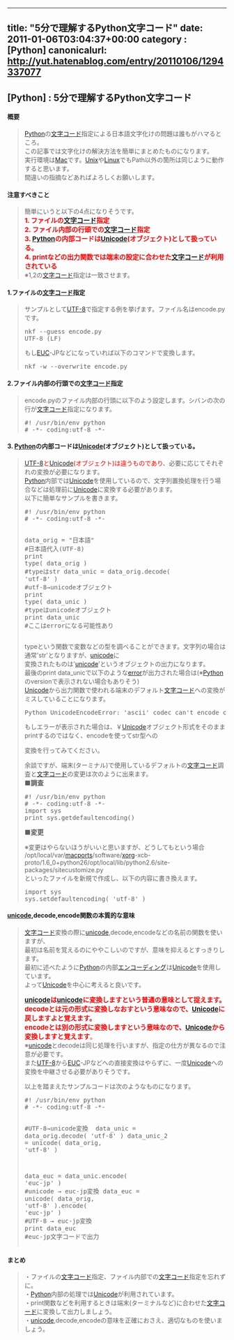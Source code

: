 
---
title: "5分で理解するPython文字コード"
date: 2011-01-06T03:04:37+00:00
category : [Python]
canonicalurl: http://yut.hatenablog.com/entry/20110106/1294337077
---

## [Python] : 5分で理解するPython文字コード


<div class="section">
<h4>概要</h4>

<blockquote>
    <p><a class="keyword" href="http://d.hatena.ne.jp/keyword/Python">Python</a>の<a class="keyword" href="http://d.hatena.ne.jp/keyword/%CA%B8%BB%FA%A5%B3%A1%BC%A5%C9">文字コード</a>指定による日本語文字化けの問題は誰もがハマるところ。<br />
この記事では文字化けの解決方法を簡単にまとめたものになります。<br />
実行環境は<a class="keyword" href="http://d.hatena.ne.jp/keyword/Mac">Mac</a>です。<a class="keyword" href="http://d.hatena.ne.jp/keyword/Unix">Unix</a>や<a class="keyword" href="http://d.hatena.ne.jp/keyword/Linux">Linux</a>でもPath以外の箇所は同じように動作すると思います。<br />
間違いの指摘などあればよろしくお願いします。</p>

</blockquote>

</div>
<div class="section">
<h4>注意すべきこと</h4>

<blockquote>
    <p>簡単にいうと以下の4点になりそうです。<br />
<span style="font-weight:bold;font-size:15"><span style="color:#FF0000;">1. ファイルの<a class="keyword" href="http://d.hatena.ne.jp/keyword/%CA%B8%BB%FA%A5%B3%A1%BC%A5%C9">文字コード</a>指定</span></span><br />
<span style="font-weight:bold;font-size:15"><span style="color:#FF0000;">2. ファイル内部の行頭での<a class="keyword" href="http://d.hatena.ne.jp/keyword/%CA%B8%BB%FA%A5%B3%A1%BC%A5%C9">文字コード</a>指定</span></span><br />
<span style="font-weight:bold;font-size:15"><span style="color:#FF0000;">3. <a class="keyword" href="http://d.hatena.ne.jp/keyword/Python">Python</a>の内部コードは<a class="keyword" href="http://d.hatena.ne.jp/keyword/Unicode">Unicode</a>(オブジェクト)として扱っている。</span></span><br />
<span style="font-weight:bold;font-size:15"><span style="color:#FF0000;">4. printなどの出力関数では端末の設定に合わせた<a class="keyword" href="http://d.hatena.ne.jp/keyword/%CA%B8%BB%FA%A5%B3%A1%BC%A5%C9">文字コード</a>が利用されている</span></span><br />
※1,2の<a class="keyword" href="http://d.hatena.ne.jp/keyword/%CA%B8%BB%FA%A5%B3%A1%BC%A5%C9">文字コード</a>指定は一致させます。</p>

</blockquote>

</div>
<div class="section">
<h4>1.ファイルの<a class="keyword" href="http://d.hatena.ne.jp/keyword/%CA%B8%BB%FA%A5%B3%A1%BC%A5%C9">文字コード</a>指定</h4>

<blockquote>
    <p>サンプルとして<a class="keyword" href="http://d.hatena.ne.jp/keyword/UTF-8">UTF-8</a>で指定する例を挙げます。ファイル名はencode.pyです。</p>
<pre class="code" data-lang="" data-unlink>nkf --guess encode.py
UTF-8 (LF)</pre><p>もし<a class="keyword" href="http://d.hatena.ne.jp/keyword/EUC">EUC</a>-JPなどになっていれば以下のコマンドで変換します。</p>
<pre class="code" data-lang="" data-unlink>nkf -w --overwrite encode.py</pre>
</blockquote>

</div>
<div class="section">
<h4>2.ファイル内部の行頭での<a class="keyword" href="http://d.hatena.ne.jp/keyword/%CA%B8%BB%FA%A5%B3%A1%BC%A5%C9">文字コード</a>指定</h4>

<blockquote>
    <p>encode.pyのファイル内部の行頭に以下のよう設定します。シバンの次の行が<a class="keyword" href="http://d.hatena.ne.jp/keyword/%CA%B8%BB%FA%A5%B3%A1%BC%A5%C9">文字コード</a>指定になります。</p>
<pre class="hljs python" data-lang="python" data-unlink><span class="synComment">#! /usr/bin/env python</span>
<span class="synComment"># -*- coding:utf-8 -*-</span>
</pre>
</blockquote>

</div>
<div class="section">
<h4>3. <a class="keyword" href="http://d.hatena.ne.jp/keyword/Python">Python</a>の内部コードは<a class="keyword" href="http://d.hatena.ne.jp/keyword/Unicode">Unicode</a>(オブジェクト)として扱っている。</h4>

<blockquote>
    <p><span style="color:#FF0000;"><a class="keyword" href="http://d.hatena.ne.jp/keyword/UTF-8">UTF-8</a>と<a class="keyword" href="http://d.hatena.ne.jp/keyword/Unicode">Unicode</a>(オブジェクト)は違うものであり</span>、必要に応じてそれぞれの変換が必要になります。<br />
<a class="keyword" href="http://d.hatena.ne.jp/keyword/Python">Python</a>内部では<a class="keyword" href="http://d.hatena.ne.jp/keyword/Unicode">Unicode</a>を使用しているので、文字列置換処理を行う場合などは処理前に<a class="keyword" href="http://d.hatena.ne.jp/keyword/Unicode">Unicode</a>に変換する必要があります。<br />
以下に簡単なサンプルを書きます。</p>
<pre class="hljs python" data-lang="python" data-unlink><span class="synComment">#! /usr/bin/env python</span>
<span class="synComment"># -*- coding:utf-8 -*-</span>

data_orig = <span class="synConstant">"日本語"</span>                                 <span class="synComment">#日本語代入(UTF-8)</span>
<span class="synIdentifier">print</span> <span class="synIdentifier">type</span>( data_orig )                              <span class="synComment">#typeはstr</span>
data_unic = data_orig.decode( <span class="synConstant">'utf-8'</span> )   <span class="synComment">#utf-8→unicodeオブジェクト</span>
<span class="synIdentifier">print</span> <span class="synIdentifier">type</span>( data_unic )                             <span class="synComment">#typeはunicodeオブジェクト</span>
<span class="synIdentifier">print</span> data_unic                                        <span class="synComment">#ここはerrorになる可能性あり</span>
</pre><p>typeという関数で変数などの型を調べることができます。文字列の場合は通常'str'となりますが、<a class="keyword" href="http://d.hatena.ne.jp/keyword/unicode">unicode</a>に<br />
変換されたものは'<a class="keyword" href="http://d.hatena.ne.jp/keyword/unicode">unicode</a>'というオブジェクトの出力になります。<br />
最後のprint data_unicで以下のような<a class="keyword" href="http://d.hatena.ne.jp/keyword/error">error</a>が出力された場合は(※<a class="keyword" href="http://d.hatena.ne.jp/keyword/Python">Python</a>のversionで表示されない場合もありそう)<br />
<a class="keyword" href="http://d.hatena.ne.jp/keyword/Unicode">Unicode</a>から出力関数で使われる端末のデフォルト<a class="keyword" href="http://d.hatena.ne.jp/keyword/%CA%B8%BB%FA%A5%B3%A1%BC%A5%C9">文字コード</a>への変換がミスしていることになります。</p>
<pre class="code" data-lang="" data-unlink>Python UnicodeEncodeError: 'ascii' codec can't encode character</pre><p>もしエラーが表示された場合は、￥<a class="keyword" href="http://d.hatena.ne.jp/keyword/Unicode">Unicode</a>オブジェクト形式をそのままprintするのではなく、encodeを使ってstr型への<br />
変換を行ってみてください。</p><p>余談ですが、端末(ターミナル)で使用しているデフォルトの<a class="keyword" href="http://d.hatena.ne.jp/keyword/%CA%B8%BB%FA%A5%B3%A1%BC%A5%C9">文字コード</a>調査と<a class="keyword" href="http://d.hatena.ne.jp/keyword/%CA%B8%BB%FA%A5%B3%A1%BC%A5%C9">文字コード</a>の変更は次のように出来ます。<br />
<span style="font-weight:bold;font-size:15">■調査</span></p>
<pre class="hljs python" data-lang="python" data-unlink><span class="synComment">#! /usr/bin/env python</span>
<span class="synComment"># -*- coding:utf-8 -*-</span>
<span class="synPreProc">import</span> sys 
<span class="synIdentifier">print</span> sys.getdefaultencoding()
</pre><p><span style="font-weight:bold;font-size:15">■変更</span><br />
※変更はやらないほうがいいと思いますが、どうしてもという場合<br />
/opt/local/var/<a class="keyword" href="http://d.hatena.ne.jp/keyword/macports">macports</a>/software/<a class="keyword" href="http://d.hatena.ne.jp/keyword/xorg">xorg</a>-xcb-proto/1.6_0+python26/opt/local/lib/python2.6/site-packages/sitecustomize.py<br />
といったファイルを新規で作成し、以下の内容に書き換えます。</p>
<pre class="code" data-lang="" data-unlink>import sys
sys.setdefaultencoding( 'utf-8' )</pre>
</blockquote>

</div>
<div class="section">
<h4><a class="keyword" href="http://d.hatena.ne.jp/keyword/unicode">unicode</a>,decode,encode関数の本質的な意味</h4>

<blockquote>
    <p><a class="keyword" href="http://d.hatena.ne.jp/keyword/%CA%B8%BB%FA%A5%B3%A1%BC%A5%C9">文字コード</a>変換の際に<a class="keyword" href="http://d.hatena.ne.jp/keyword/unicode">unicode</a>,decode,encodeなどの名前の関数を使いますが、<br />
最初は名前を覚えるのにややこしいのですが、意味を抑えるとすっきりします。<br />
最初に述べたように<a class="keyword" href="http://d.hatena.ne.jp/keyword/Python">Python</a>の内部<a class="keyword" href="http://d.hatena.ne.jp/keyword/%A5%A8%A5%F3%A5%B3%A1%BC%A5%C7%A5%A3%A5%F3%A5%B0">エンコーディング</a>は<a class="keyword" href="http://d.hatena.ne.jp/keyword/Unicode">Unicode</a>を使用しています。<br />
よって<a class="keyword" href="http://d.hatena.ne.jp/keyword/Unicode">Unicode</a>を中心に考えると良いです。</p><p><span style="color:#FF0000;"><span style="font-weight:bold;font-size:15"><a class="keyword" href="http://d.hatena.ne.jp/keyword/unicode">unicode</a>は<a class="keyword" href="http://d.hatena.ne.jp/keyword/unicode">unicode</a>に変換しますという普通の意味として捉えます。</span></span><br />
<span style="color:#FF0000;"><span style="font-weight:bold;font-size:15">decodeとは元の形式に変換しなおすという意味なので、<a class="keyword" href="http://d.hatena.ne.jp/keyword/Unicode">Unicode</a>に戻しますよと覚えます。</span></span><br />
<span style="color:#FF0000;"><span style="font-weight:bold;font-size:15">encodeとは別の形式に変換しますという意味なので、<a class="keyword" href="http://d.hatena.ne.jp/keyword/Unicode">Unicode</a>から変換しますと覚えます</span>。</span><br />
※<a class="keyword" href="http://d.hatena.ne.jp/keyword/unicode">unicode</a>とdecodeは同じ処理を行いますが、指定の仕方が異なるので注意が必要です。<br />
また<a class="keyword" href="http://d.hatena.ne.jp/keyword/UTF-8">UTF-8</a>から<a class="keyword" href="http://d.hatena.ne.jp/keyword/EUC">EUC</a>-JPなどへの直接変換はやらずに、一度<a class="keyword" href="http://d.hatena.ne.jp/keyword/Unicode">Unicode</a>への変換を中継させる必要がありそうです。</p><p>以上を踏まえたサンプルコードは次のようなものになります。</p>
<pre class="hljs python" data-lang="python" data-unlink><span class="synComment">#! /usr/bin/env python</span>
<span class="synComment"># -*- coding:utf-8 -*-</span>

<span class="synComment">#UTF-8→unicode変換 </span>
data_unic = data_orig.decode( <span class="synConstant">'utf-8'</span> )
data_unic_2 = <span class="synIdentifier">unicode</span>( data_orig, <span class="synConstant">'utf-8'</span> )

data_euc = data_unic.encode( <span class="synConstant">'euc-jp'</span> )         <span class="synComment">#unicode → euc-jp変換</span>
data_euc = <span class="synIdentifier">unicode</span>( data_orig, <span class="synConstant">'utf-8'</span> ).encode( <span class="synConstant">'euc-jp'</span> )  <span class="synComment">#UTF-8 → euc-jp変換</span>
<span class="synIdentifier">print</span> data_euc  <span class="synComment">#euc-jp文字コードで出力</span>
</pre>
</blockquote>

</div>
<div class="section">
<h4>まとめ</h4>

<blockquote>
    <p>・ファイルの<a class="keyword" href="http://d.hatena.ne.jp/keyword/%CA%B8%BB%FA%A5%B3%A1%BC%A5%C9">文字コード</a>指定、ファイル内部での<a class="keyword" href="http://d.hatena.ne.jp/keyword/%CA%B8%BB%FA%A5%B3%A1%BC%A5%C9">文字コード</a>指定を忘れずに。<br />
・<a class="keyword" href="http://d.hatena.ne.jp/keyword/Python">Python</a>内部の処理では<a class="keyword" href="http://d.hatena.ne.jp/keyword/Unicode">Unicode</a>が利用されています。<br />
・print関数などを利用するときは端末(ターミナルなど)に合わせた<a class="keyword" href="http://d.hatena.ne.jp/keyword/%CA%B8%BB%FA%A5%B3%A1%BC%A5%C9">文字コード</a>に変換して出力しましょう。<br />
・<a class="keyword" href="http://d.hatena.ne.jp/keyword/unicode">unicode</a>,decode,encodeの意味を正確におさえ、適切なものを使いましょう。</p>

</blockquote>

</div>

